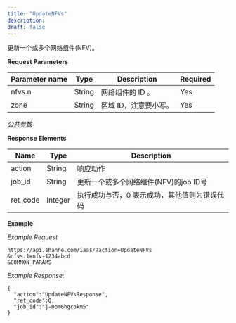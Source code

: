```yaml
---
title: "UpdateNFVs"
description: 
draft: false
---
```




更新一个或多个网络组件(NFV)。

**Request Parameters**

| Parameter name | Type | Description | Required |
| --- | --- | --- | --- |
| nfvs.n | String | 网络组件的 ID 。 | Yes |
| zone | String | 区域 ID，注意要小写。 | Yes |

[_公共参数_](../../../parameters/)

**Response Elements**

| Name | Type | Description |
| --- | --- | --- |
| action | String | 响应动作 |
| job_id | String | 更新一个或多个网络组件(NFV)的job ID号 |
| ret_code | Integer | 执行成功与否，0 表示成功，其他值则为错误代码 |

**Example**

_Example Request_

```
https://api.shanhe.com/iaas/?action=UpdateNFVs
&nfvs.1=nfv-1234abcd
&COMMON_PARAMS
```

_Example Response_:

```
{
  "action":"UpdateNFVsResponse",
  "ret_code":0,
  "job_id":"j-0om6hgcokm5"
}
```
